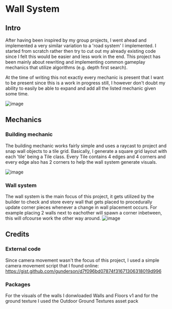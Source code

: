 # Wall System

## Intro

After having been inspired by my group projects, I went ahead and implemented a very similar variation to a 'road system' I implemented. I started from scratch rather then try to cut out my already existing code since I felt this would be easier and less work in the end. This project has been mainly about rewriting and implementing common gameplay mechanics that utilize algorithms (e.g. depth first search). 

At the time of writing this not exactly every mechanic is present that I want to be present since this is a work in progress still, I however don't doubt my ability to easily be able to expand and add all the listed mechanic given some time. 

![image](https://user-images.githubusercontent.com/40210931/200935211-2a12a793-2361-4702-85da-81deb4ca62c5.png)


## Mechanics

### Building mechanic

The building mechanic works fairly simple and uses a raycast to project and snap wall objects to a tile grid. Basically, I generate a square grid layout with each 'tile' being a Tile class. Every Tile contains 4 edges and 4 corners and every edge also has 2 corners to help the wall system generate visuals.

 ![image](https://user-images.githubusercontent.com/40210931/203131446-9e08aa9e-7262-4c9b-98fc-157487f9e0ed.png)


### Wall system
The wall system is the main focus of this project, it gets utilized by the builder to check and store every wall that gets placed to procedurally update corner pieces whenever a change in wall placement occurs. For example placing 2 walls next to eachother will spawn a corner inbetween, this will ofcourse work the other way around. 
![image](https://user-images.githubusercontent.com/40210931/203131595-aa007b51-b2dc-4485-bef1-4065361da2de.png)


## Credits

### External code
Since camera movement wasn't the focus of this project, I used a simple camera movement script that I found online: https://gist.github.com/gunderson/d7f096bd07874f31671306318019d996

### Packages
For the visuals of the walls I donwloaded Walls and Floors v1 and for the ground texture I used the Outdoor Ground Textures asset pack


